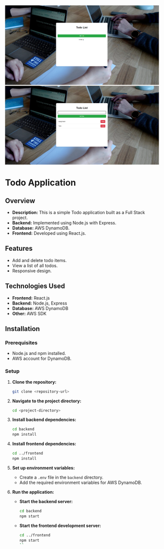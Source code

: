 ![Homepage View](./screenshots/ss1.png)
![Add Todo Form](./screenshots/ss2.png)

# Todo Application

## Overview

- **Description:** This is a simple Todo application built as a Full Stack project.
- **Backend:** Implemented using Node.js with Express.
- **Database:** AWS DynamoDB.
- **Frontend:** Developed using React.js.

## Features

- Add and delete todo items.
- View a list of all todos.
- Responsive design.

## Technologies Used

- **Frontend:** React.js
- **Backend:** Node.js, Express
- **Database:** AWS DynamoDB
- **Other:** AWS SDK

## Installation

### Prerequisites

- Node.js and npm installed.
- AWS account for DynamoDB.

### Setup

1. **Clone the repository:**

    ```bash
    git clone <repository-url>
    ```

2. **Navigate to the project directory:**

    ```bash
    cd <project-directory>
    ```

3. **Install backend dependencies:**

    ```bash
    cd backend
    npm install
    ```

4. **Install frontend dependencies:**

    ```bash
    cd ../frontend
    npm install
    ```

5. **Set up environment variables:**

    - Create a `.env` file in the `backend` directory.
    - Add the required environment variables for AWS DynamoDB.

6. **Run the application:**

    - **Start the backend server:**

        ```bash
        cd backend
        npm start
        ```

    - **Start the frontend development server:**

        ```bash
        cd ../frontend
        npm start
        ``
